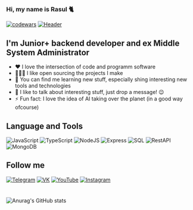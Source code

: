 ### Hi, my name is Rasul 🐈
[![codewars](https://www.codewars.com/users/jackflaggg/badges/large)](https://www.codewars.com/users/jackflaggg)
[![Header](https://github.com/jackflaggg/jackflaggg/blob/master/assets/gifgit%20(1).gif)](https://vk.com/rasul_str)


## I'm Junior+ backend developer and ex Middle System Administrator

* ❤️ I love the intersection of code and programm software
* 👨🏽‍💻 I like open sourcing the projects I make
* 🌱 You can find me learning new stuff, especially shing interesting new tools and technologies
* 💬 I like to talk about interesting stuff, just drop a message! 😉
* ⚡ Fun fact: I love the idea of AI taking over the planet (in a good way ofcourse)

## Language and Tools

![JavaScript](https://img.shields.io/badge/-JavaScript-090909?style=for-the-badge&logo=javascript&logoColor=E9D54D) ![TypeScript](https://img.shields.io/badge/-TypeScript-090909?style=for-the-badge&logo=TypeScript&logoColor=blue) ![NodeJS](https://img.shields.io/badge/-NodeJS-090909?style=for-the-badge&logo=NodeJS&logoColor=blue) ![Express](https://img.shields.io/badge/-Express-090909?style=for-the-badge&logo=Express&logoColor=pink) ![SQL](https://img.shields.io/badge/-Sql-090909?style=for-the-badge&logo=postgresql&logoColor=green) ![RestAPI](https://img.shields.io/badge/-RestAPI-090909?style=for-the-badge&logo=RestAPI&logoColor=pink) ![MongoDB](https://img.shields.io/badge/MongoDB-090909?style=for-the-badge&logo=mongodb&logoColor=white)


## Follow me

[![Telegram](https://img.shields.io/badge/-Telegram-090909?style=for-the-badge&logo=Telegram&logoColor=42AAFF)](https://t.me/jackflagg) [![VK](https://img.shields.io/badge/-VK-090909?style=for-the-badge&logo=VK&logoColor=42AAFF)](https://vk.com/jackflagg) [![YouTube](https://img.shields.io/badge/-YouTube-090909?style=for-the-badge&logo=YouTube&logoColor=FF0000)](https://www.youtube.com/channel/UCu2cjrB378qFUSDIrB1rYbw) [![Instagram](https://img.shields.io/badge/-Instagram-090909?style=for-the-badge&logo=Instagram&logoColor=orange)](https://www.instagram.com/_eternityyyy?igsh=MWY2MTAxYnRyMGx1MA==)

# 


![Anurag's GitHub stats](https://github-readme-stats.vercel.app/api?username=jackflaggg&show_icons=true&theme=black)

